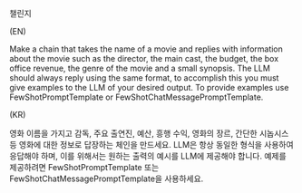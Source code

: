 챌린지

(EN)

Make a chain that takes the name of a movie and replies with information about the movie such as the director, the main cast, the budget, the box office revenue, the genre of the movie and a small synopsis.
The LLM should always reply using the same format, to accomplish this you must give examples to the LLM of your desired output.
To provide examples use FewShotPromptTemplate or FewShotChatMessagePromptTemplate.

(KR)

영화 이름을 가지고 감독, 주요 출연진, 예산, 흥행 수익, 영화의 장르, 간단한 시놉시스 등 영화에 대한 정보로 답장하는 체인을 만드세요.
LLM은 항상 동일한 형식을 사용하여 응답해야 하며, 이를 위해서는 원하는 출력의 예시를 LLM에 제공해야 합니다.
예제를 제공하려면 FewShotPromptTemplate 또는 FewShotChatMessagePromptTemplate을 사용하세요.
